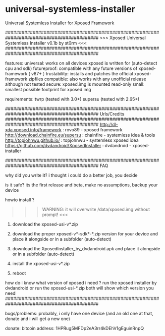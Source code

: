 # universal-systemless-installer
Universal Systemless Installer for Xposed Framework

##########################################################################################
              >>> Xposed Universal Systemless Installer v0.1b by st0rm <<<
##########################################################################################

features:
   universal: works on all devices xposed is written for (auto-detect cpu and sdk)
 futureproof: compatible with any future versions of xposed-framework ( v87+ )
trustability: installs and patches the official xposed-framework zipfiles
  compatible: also works with any unofficial release although not tested
      secure: xposed.img is mounted read-only
       small: smallest possible footprint for xposed.img

requirements:
 twrp     (tested with 3.0+)
 supersu  (tested with 2.65+)

##########################################################################################
 Urls/Credits
##########################################################################################
 http://dl-xda.xposed.info/framework 		: rovo89 - xposed framework
 http://download.chainfire.eu/supersu 		: chainfire - systemless idea & tools
 http://topjohnwu.github.io/ 			: topjohnwu - systemless xposed idea
 https://github.com/dvdandroid/XposedInstaller : dvdandroid - xposed-installer

##########################################################################################
FAQ

why did you write it?
 i thought i could do a better job, you decide

is it safe?
 its the first release and beta, make no assumptions, backup your device

howto install ?
 >>> WARNING: it will overwrite /data/xposed.img without prompt! <<<
 1. download the xposed-usi-v*.zip
 2. download the proper xposed-v*-sdk*-*.zip version for your device
    and place it alongside or in a subfolder (auto-detect)
 3. download the XposedInstaller_by_dvdandroid.apk
    and place it alongside or in a subfolder (auto-detect)

 4. install the xposed-usi-v*.zip
 5. reboot

how do i know what version of xposed i need ?
 run the xposed installer by dvdandroid
 or run the xposed-usi-*.zip
 both will show which version you need
##########################################################################################

bugs/problems:
 probably, i only have one device
 (and an old one at that, donate and i will get a new one)
 
donate:
 bitcoin address: 1HPRug5MFDp2eA3rr4kDEhV1gEguinRnpQ
